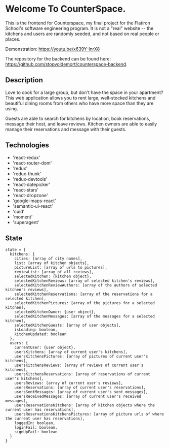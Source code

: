 # Welcome To CounterSpace.

This is the frontend for Counterspace, my final project for the Flatiron School's software engineering program. It is not a "real" website -- the kitchens and users are randomly seeded, and not based on real people or places.

Demonstration: https://youtu.be/x639Y-InrX8

The repository for the backend can be found here: https://github.com/stopvoldemort/counterspace-backend.

## Description

Love to cook for a large group, but don't have the space in your apartment? This web application allows you to rent large, well-stocked kitchens and beautiful dining rooms from others who have more space than they are using.

Guests are able to search for kitchens by location, book reservations, message their host, and leave reviews. Kitchen owners are able to easily manage their reservations and message with their guests.

## Technologies

* 'react-redux'
* 'react-router-dom'
* 'redux'
* 'redux-thunk'
* 'redux-devtools'
* 'react-datepicker'
* 'react-stars'
* 'react-dropzone'
* 'google-maps-react'
* 'semantic-ui-react'
* 'cuid'
* 'moment'
* 'superagent'

## State
```
state = {
  kitchens: {
    cities: [array of city names],
    list: [array of kitchen objects],
    pictureList: [array of urls to pictures],
    reviewList: [array of all reviews],
    selectedKitchen: {kitchen object},
    selectedKitchenReviews: [array of selected kitchen's reviews],
    selectedKitchenReviewAuthors: [array of the authors of selected kitchen's reviews],
    selectedKitchenReservations: [array of the reservations for a selected kitchen],
    selectedKitchenPictures: [array of the pictures for a selected kitchen],
    selectedKitchenOwner: {user object},
    selectedKitchenMessages: [array of the messages for a selected kitchen],
    selectedKitchenGuests: [array of user objects],
    isLoading: boolean,
    kitchenUpdated: boolean
  },
  users: {
    currentUser: {user object},
    usersKitchens: [array of current user's kitchens],
    usersKitchensPictures: [array of pictures of current user's kitchens],
    usersKitchensReviews: [array of reviews of current user's kitchens],
    usersKitchensReservations: [array of reservations of current user's kitchens],
    usersReviews: [array of current user's reviews],
    usersReservations: [array of current user's reservations],
    usersSentMessages: [array of current user's sent messages],
    usersReceivedMessages: [array of current user's received messages],
    usersReservationsKitchens: [array of kitchen objects where the current user has reservations],
    usersReservationsKitchensPictures: [array of picture urls of where the current user has reservations],
    loggedIn: boolean,
    loginFail: boolean,
    signUpFail: boolean
  }
}
```
